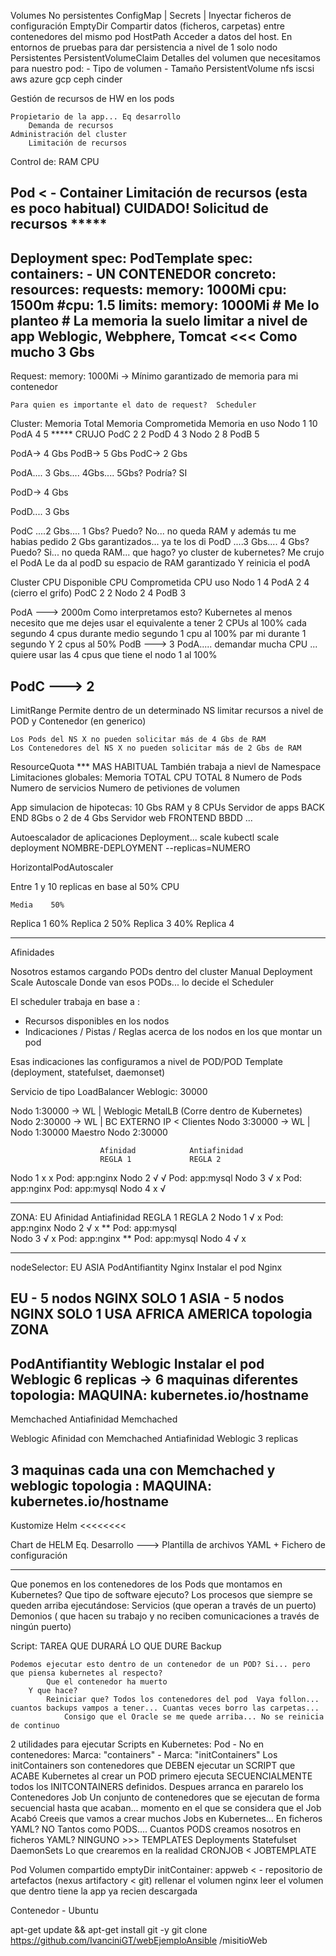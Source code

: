 Volumes
    No persistentes
        ConfigMap   |
        Secrets     |  Inyectar ficheros de configuración
        EmptyDir       Compartir datos (ficheros, carpetas) entre contenedores del mismo pod
        HostPath       Acceder a datos del host. En entornos de pruebas para dar persistencia a nivel de 1 solo nodo
    Persistentes
        PersistentVolumeClaim
            Detalles del volumen que necesitamos para nuestro pod:
                - Tipo de volumen
                - Tamaño
        PersistentVolume
            nfs
            iscsi
            aws
            azure
            gcp
            ceph
            cinder

Gestión de recursos de HW en los pods
    
    Propietario de la app... Eq desarrollo
        Demanda de recursos
    Administración del cluster
        Limitación de recursos


Control de:
    RAM
    CPU

Pod < - Container
    Limitación de recursos (esta es poco habitual) CUIDADO!
    Solicitud de recursos *****
---
Deployment
spec:
    PodTemplate
        spec:
            containers:
                - UN CONTENEDOR concreto:
                    resources:
                        requests:
                            memory:     1000Mi
                            cpu:        1500m
                            #cpu:        1.5
                        limits:
                            memory:     1000Mi   # Me lo planteo
                                                 # La memoria la suelo limitar a nivel de app
                                                    Weblogic, Webphere, Tomcat  <<< Como mucho 3 Gbs
---
Request:
    memory: 1000Mi   ->    Mínimo garantizado de memoria para mi contenedor 
    
    Para quien es importante el dato de request?  Scheduler


Cluster:            Memoria Total        Memoria Comprometida       Memoria en uso
    Nodo 1              10
        PodA                                        4                   5     ***** CRUJO
        PodC                                        2                   2
        PodD                                        4                   3
    Nodo 2               8
        PodB                                        5


PodA-> 4 Gbs
PodB-> 5 Gbs
PodC-> 2 Gbs

PodA.... 3 Gbs.... 4Gbs.... 5Gbs?   Podría? SI

PodD-> 4 Gbs

PodD.... 3 Gbs

PodC ....2 Gbs.... 1 Gbs? Puedo? No... no queda RAM y además tu me habias pedido 2 Gbs garantizados... ya te los di
PodD ....3 Gbs.... 4 Gbs? Puedo? Si... no queda RAM... que hago? yo cluster de kubernetes? 
    Me crujo el PodA
        Le da al podD su espacio de RAM garantizado
        Y reinicia el podA


Cluster             CPU Disponible                  CPU Comprometida              CPU uso
    Nodo 1              4
        PodA                                                2                       4 (cierro el grifo)
        PodC                                                2                       2
    Nodo 2              4
        PodB                                                3

PodA    ---> 2000m
    Como interpretamos esto?
        Kubernetes al menos necesito que me dejes usar el equivalente a tener 2 CPUs al 100% cada segundo
                4 cpus durante medio segundo
                1 cpu al 100% par mi durante 1 segundo
                    Y 2 cpus al 50%
PodB   ---> 3
PodA.....  demandar mucha CPU ... quiere usar las 4 cpus que tiene el nodo 1 al 100%

PodC    ---> 2
---------------
LimitRange
    Permite dentro de un determinado NS limitar recursos a nivel de POD y Contenedor (en generico)
    
    Los Pods del NS X no pueden solicitar más de 4 Gbs de RAM
    Los Contenedores del NS X no pueden solicitar más de 2 Gbs de RAM

ResourceQuota   *** MAS HABITUAL
    También trabaja a nievl de Namespace
        Limitaciones globales:
            Memoria TOTAL
            CPU TOTAL 8 
            Numero de Pods
            Numero de servicios
            Numero de petiviones de volumen

App simulacion de hipotecas:          10 Gbs RAM y 8 CPUs
    Servidor de apps BACK END           8Gbs    o     2 de 4 Gbs 
    Servidor web FRONTEND
    BBDD
    ...

Autoescalador de aplicaciones
    Deployment... scale
        kubectl scale deployment NOMBRE-DEPLOYMENT --replicas=NUMERO

HorizontalPodAutoscaler

Entre 1 y 10 replicas en base al 50% CPU

    Media    50%
Replica 1    60%
Replica 2    50%
Replica 3    40%
Replica 4

-----------------------------------------------------------------------
Afinidades

Nosotros estamos cargando PODs dentro del cluster
    Manual
    Deployment
        Scale
        Autoscale
Donde van esos PODs... lo decide el Scheduler

El scheduler trabaja en base a :
- Recursos disponibles en los nodos
- Indicaciones / Pistas / Reglas acerca de los nodos en los que montar un pod

Esas indicaciones las configuramos a nivel de POD/POD Template (deployment, statefulset, daemonset)




Servicio de tipo LoadBalancer Weblogic: 30000

Nodo 1:30000 -> WL          |
    Weblogic                        MetalLB (Corre dentro de Kubernetes)
Nodo 2:30000 -> WL          |   BC EXTERNO IP   < Clientes
Nodo 3:30000 -> WL          |       Nodo 1:30000
Maestro                             Nodo 2:30000
      
                        Afinidad            Antiafinidad
                        REGLA 1             REGLA 2
Nodo 1                      x                  x
    Pod: app:nginx
Nodo 2                      √                  √
    Pod: app:mysql
Nodo 3                      √                  x
    Pod: app:nginx
    Pod: app:mysql
Nodo 4                      x                  √
    

----------------------------------------------------------

ZONA: EU
                        Afinidad            Antiafinidad
                        REGLA 1             REGLA 2
    Nodo 1                      √               x
        Pod: app:nginx
    Nodo 2                      √               x
        ** Pod: app:mysql   
    Nodo 3                      √               x
        Pod: app:nginx
        ** Pod: app:mysql
    Nodo 4                      √               x
    

----------------------------------------------------------
nodeSelector: EU ASIA
PodAntifiantity Nginx
Instalar el pod Nginx

EU   - 5 nodos
    NGINX SOLO 1
ASIA - 5 nodos
    NGINX SOLO 1
USA
AFRICA
AMERICA
topologia ZONA
------------------
PodAntifiantity Weblogic
Instalar el pod Weblogic
6 replicas -> 6 maquinas diferentes
topologia: MAQUINA: kubernetes.io/hostname
----------------------------------------------------
Memchached
Antiafinidad Memchached

Weblogic
Afinidad con Memchached
Antiafinidad Weblogic
3 replicas

3 maquinas cada una con Memchached y weblogic
topologia : MAQUINA: kubernetes.io/hostname
-----------------------------------------------------


Kustomize
Helm <<<<<<<<

Chart de HELM
Eq. Desarrollo ---> 
                    Plantilla de archivos YAML
                    + Fichero de configuración
                    
                    
                    
                    
------------------------------------------------------
Que ponemos en los contenedores de los Pods que montamos en Kubernetes?
Que tipo de software ejecuto?
    Los procesos que siempre se queden arriba ejecutándose:
        Servicios (que operan a través de un puerto)
        Demonios ( que hacen su trabajo y no reciben comunicaciones a través de ningún puerto)


Script: TAREA QUE DURARÁ LO QUE DURE 
    Backup
    
    Podemos ejecutar esto dentro de un contenedor de un POD? Si... pero  que piensa kubernetes al respecto?
            Que el contenedor ha muerto 
        Y que hace?
            Reiniciar que? Todos los contenedores del pod  Vaya follon... cuantos backups vampos a tener... Cuantas veces borro las carpetas...
                Consigo que el Oracle se me quede arriba... No se reinicia de continuo

2 utilidades para ejecutar Scripts en Kubernetes:
    Pod
        - No en contenedores: Marca: "containers"
        - Marca: "initContainers"
            Los initContainers son contenedores que DEBEN ejecutar un SCRIPT que ACABE
        Kubernetes al crear un POD primero ejecuta SECUENCIALMENTE todos los INITCONTAINERS definidos. Despues arranca en pararelo los Contenedores
    Job
        Un conjunto de contenedores que se ejecutan de forma secuencial hasta que acaban... momento en el que se considera que el Job Acabó
        Creeis que vamos a crear muchos Jobs en Kubernetes... En ficheros YAML? NO
                                Tantos como PODS.... Cuantos PODS creamos nosotros en ficheros YAML? NINGUNO   >>> TEMPLATES
                                                                                                                        Deployments
                                                                                                                        Statefulset
                                                                                                                        DaemonSets
        Lo que crearemos en la realidad CRONJOB < JOBTEMPLATE

Pod 
    Volumen compartido emptyDir
    initContainer:
        appweb < - repositorio de artefactos (nexus artifactory < git)
        rellenar el volumen
    nginx
        leer el volumen que dentro tiene la app ya recien descargada



Contenedor - Ubuntu

apt-get update && apt-get install git -y
git clone https://github.com/IvanciniGT/webEjemploAnsible /misitioWeb